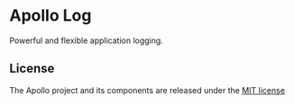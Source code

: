 # Apollo Log

Powerful and flexible application logging.


## License

The Apollo project and its components are released under the [MIT license](https://opensource.org/licenses/MIT)
